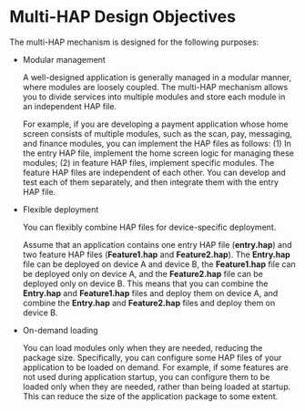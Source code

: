 # Multi-HAP Design Objectives

The multi-HAP mechanism is designed for the following purposes:


- Modular management

  A well-designed application is generally managed in a modular manner, where modules are loosely coupled. The multi-HAP mechanism allows you to divide services into multiple modules and store each module in an independent HAP file.

  For example, if you are developing a payment application whose home screen consists of multiple modules, such as the scan, pay, messaging, and finance modules, you can implement the HAP files as follows: (1) In the entry HAP file, implement the home screen logic for managing these modules; (2) in feature HAP files, implement specific modules. The feature HAP files are independent of each other. You can develop and test each of them separately, and then integrate them with the entry HAP file.

- Flexible deployment

  You can flexibly combine HAP files for device-specific deployment.

  Assume that an application contains one entry HAP file (**entry.hap**) and two feature HAP files (**Feature1.hap** and **Feature2.hap**). The **Entry.hap** file can be deployed on device A and device B, the **Feature1.hap** file can be deployed only on device A, and the **Feature2.hap** file can be deployed only on device B. This means that you can combine the **Entry.hap** and **Feature1.hap** files and deploy them on device A, and combine the **Entry.hap** and **Feature2.hap** files and deploy them on device B.

- On-demand loading
  
  You can load modules only when they are needed, reducing the package size. Specifically, you can configure some HAP files of your application to be loaded on demand. For example, if some features are not used during application startup, you can configure them to be loaded only when they are needed, rather than being loaded at startup. This can reduce the size of the application package to some extent.
